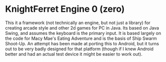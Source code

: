 # KnightFerret Engine 0 (zero)

This it a framework (not technically an engine, but not just a library) for 
creating arcade style and other 2d games for PC in Java.  Its based on 
Java Swing, and assumes the keyboard is the primary input.  It is based 
largely on the code for Macy Mae's Eating Adventure and is the basis of 
Ship Swarm Shoot-Up.  An attempt has been made at porting this to Android, 
but it turns out to be very badly designed for that platform (though if I 
knew Android better and had an actual test device it might be easier to 
work out).
